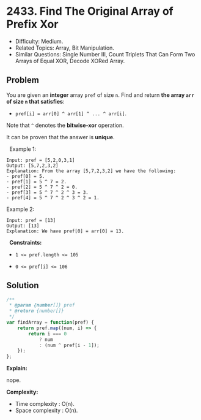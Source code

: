 # 2433. Find The Original Array of Prefix Xor

- Difficulty: Medium.
- Related Topics: Array, Bit Manipulation.
- Similar Questions: Single Number III, Count Triplets That Can Form Two Arrays of Equal XOR, Decode XORed Array.

## Problem

You are given an **integer** array `pref` of size `n`. Find and return **the array **`arr`** of size **`n`** that satisfies**:


	
- `pref[i] = arr[0] ^ arr[1] ^ ... ^ arr[i]`.


Note that `^` denotes the **bitwise-xor** operation.

It can be proven that the answer is **unique**.

 
Example 1:

```
Input: pref = [5,2,0,3,1]
Output: [5,7,2,3,2]
Explanation: From the array [5,7,2,3,2] we have the following:
- pref[0] = 5.
- pref[1] = 5 ^ 7 = 2.
- pref[2] = 5 ^ 7 ^ 2 = 0.
- pref[3] = 5 ^ 7 ^ 2 ^ 3 = 3.
- pref[4] = 5 ^ 7 ^ 2 ^ 3 ^ 2 = 1.
```

Example 2:

```
Input: pref = [13]
Output: [13]
Explanation: We have pref[0] = arr[0] = 13.
```

 
**Constraints:**


	
- `1 <= pref.length <= 105`
	
- `0 <= pref[i] <= 106`



## Solution

```javascript
/**
 * @param {number[]} pref
 * @return {number[]}
 */
var findArray = function(pref) {
    return pref.map((num, i) => {
        return i === 0
            ? num
            : (num ^ pref[i - 1]);
    });
};
```

**Explain:**

nope.

**Complexity:**

* Time complexity : O(n).
* Space complexity : O(n).
